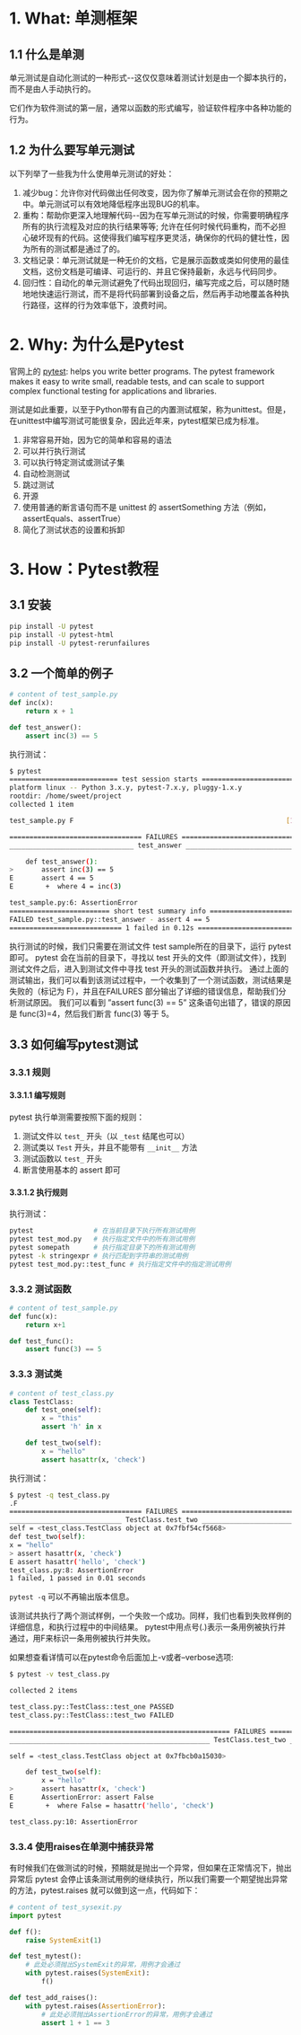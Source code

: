 # 1. What: 单测框架

## 1.1 什么是单测

单元测试是自动化测试的一种形式--这仅仅意味着测试计划是由一个脚本执行的，而不是由人手动执行的。

它们作为软件测试的第一层，通常以函数的形式编写，验证软件程序中各种功能的行为。

## 1.2 为什么要写单元测试

以下列举了一些我为什么使用单元测试的好处：

1. 减少bug：允许你对代码做出任何改变，因为你了解单元测试会在你的预期之中。单元测试可以有效地降低程序出现BUG的机率。
2. 重构：帮助你更深入地理解代码--因为在写单元测试的时候，你需要明确程序所有的执行流程及对应的执行结果等等; 允许在任何时候代码重构，而不必担心破坏现有的代码。这使得我们编写程序更灵活，确保你的代码的健壮性，因为所有的测试都是通过了的。
3. 文档记录：单元测试就是一种无价的文档，它是展示函数或类如何使用的最佳文档，这份文档是可编译、可运行的、并且它保持最新，永远与代码同步。
4. 回归性：自动化的单元测试避免了代码出现回归，编写完成之后，可以随时随地地快速运行测试，而不是将代码部署到设备之后，然后再手动地覆盖各种执行路径，这样的行为效率低下，浪费时间。

# 2. Why: 为什么是Pytest

官网上的 [pytest](https://docs.pytest.org/en/7.3.x/):
helps you write better programs.
The pytest framework makes it easy to write small, readable tests, and can scale to support complex functional testing for applications and libraries.

测试是如此重要，以至于Python带有自己的内置测试框架，称为unittest。但是，在unittest中编写测试可能很复杂，因此近年来，pytest框架已成为标准。

1. 非常容易开始，因为它的简单和容易的语法
2. 可以并行执行测试
3. 可以执行特定测试或测试子集
4. 自动检测测试
5. 跳过测试
6. 开源
7. 使用普通的断言语句而不是 unittest 的 assertSomething 方法（例如，assertEquals、assertTrue）
8. 简化了测试状态的设置和拆卸

# 3. How：Pytest教程

## 3.1 安装

```sh
pip install -U pytest
pip install -U pytest-html
pip install -U pytest-rerunfailures
```

## 3.2 一个简单的例子

```py
# content of test_sample.py
def inc(x):
    return x + 1

def test_answer():
    assert inc(3) == 5
```

执行测试：

```sh
$ pytest
=========================== test session starts ============================
platform linux -- Python 3.x.y, pytest-7.x.y, pluggy-1.x.y
rootdir: /home/sweet/project
collected 1 item

test_sample.py F                                                     [100%]

================================= FAILURES =================================
_______________________________ test_answer ________________________________

    def test_answer():
>       assert inc(3) == 5
E       assert 4 == 5
E        +  where 4 = inc(3)

test_sample.py:6: AssertionError
========================= short test summary info ==========================
FAILED test_sample.py::test_answer - assert 4 == 5
============================ 1 failed in 0.12s =============================

```

执行测试的时候，我们只需要在测试文件 test sample所在的目录下，运行 pytest 即可。
pytest 会在当前的目录下，寻找以 test 开头的文件（即测试文件），找到测试文件之后，进入到测试文件中寻找 test 开头的测试函数并执行。
通过上面的测试输出，我们可以看到该测试过程中，一个收集到了一个测试函数，测试结果是失败的（标记为 F），并且在FAILURES 部分输出了详细的错误信息，帮助我们分析测试原因。
我们可以看到 ”assert func(3) == 5” 这条语句出错了，错误的原因是 func(3)=4，然后我们断言 func(3) 等于 5。

## 3.3 如何编写pytest测试

### 3.3.1 规则

#### 3.3.1.1 编写规则

pytest 执行单测需要按照下面的规则：

1. 测试文件以 `test_` 开头（以 `_test` 结尾也可以）
2. 测试类以 `Test` 开头，并且不能带有 `__init__` 方法
3. 测试函数以 `test_` 开头
4. 断言使用基本的 assert 即可

#### 3.3.1.2 执行规则

执行测试：

```sh
pytest               # 在当前目录下执行所有测试用例
pytest test_mod.py   # 执行指定文件中的所有测试用例
pytest somepath      # 执行指定目录下的所有测试用例
pytest -k stringexpr # 执行匹配到字符串的测试用例
pytest test_mod.py::test_func # 执行指定文件中的指定测试用例
```

### 3.3.2 测试函数

```py
# content of test_sample.py
def func(x):
    return x+1

def test_func():
    assert func(3) == 5
```

### 3.3.3 测试类

```py
# content of test_class.py
class TestClass:
    def test_one(self):
        x = "this"
        assert 'h' in x

    def test_two(self):
        x = "hello"
        assert hasattr(x, 'check')
```

执行测试：

```sh
$ pytest -q test_class.py
.F
================================= FAILURES =================================
____________________________ TestClass.test_two ____________________________
self = <test_class.TestClass object at 0x7fbf54cf5668>
def test_two(self):
x = "hello"
> assert hasattr(x, 'check')
E assert hasattr('hello', 'check')
test_class.py:8: AssertionError
1 failed, 1 passed in 0.01 seconds
```

`pytest -q` 可以不再输出版本信息。

该测试共执行了两个测试样例，一个失败一个成功。同样，我们也看到失败样例的详细信息，和执行过程中的中间结果。
pytest中用点号(.)表示一条用例被执行并通过，用F来标识一条用例被执行并失败。

如果想查看详情可以在pytest命令后面加上-v或者–verbose选项:

```sh
$ pytest -v test_class.py

collected 2 items

test_class.py::TestClass::test_one PASSED                                                                        [ 50%]
test_class.py::TestClass::test_two FAILED                                                                        [100%]

======================================================= FAILURES =======================================================
__________________________________________________ TestClass.test_two __________________________________________________

self = <test_class.TestClass object at 0x7fbcb0a15030>

    def test_two(self):
        x = "hello"
>       assert hasattr(x, 'check')
E       AssertionError: assert False
E        +  where False = hasattr('hello', 'check')

test_class.py:10: AssertionError
```

### 3.3.4 使用raises在单测中捕获异常

有时候我们在做测试的时候，预期就是抛出一个异常，但如果在正常情况下，抛出异常后 pytest 会停止该条测试用例的继续执行，所以我们需要一个期望抛出异常的方法，pytest.raises 就可以做到这一点，代码如下：

```py
# content of test_sysexit.py
import pytest

def f():
    raise SystemExit(1)

def test_mytest():
    # 此处必须抛出SystemExit的异常，用例才会通过
    with pytest.raises(SystemExit):
        f()

def test_add_raises():
    with pytest.raises(AssertionError):
        # 此处必须抛出AssertionError的异常，用例才会通过
        assert 1 + 1 == 3
```



